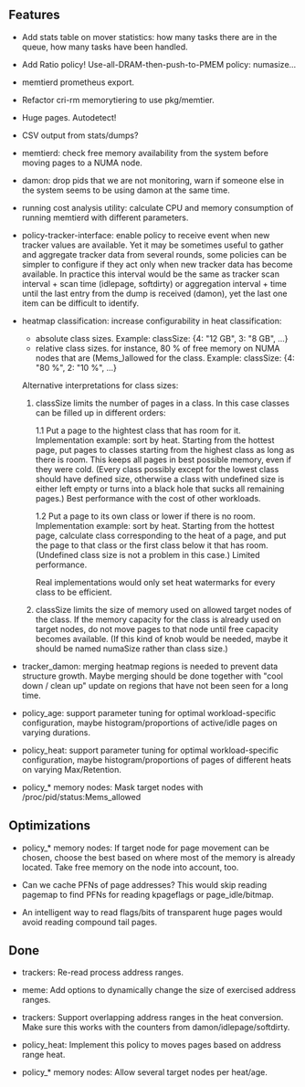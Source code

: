 Features
--------

- Add stats table on mover statistics: how many tasks there are in the
  queue, how many tasks have been handled.

- Add Ratio policy! Use-all-DRAM-then-push-to-PMEM policy: numasize...

- memtierd prometheus export.

- Refactor cri-rm memorytiering to use pkg/memtier.

- Huge pages. Autodetect!

- CSV output from stats/dumps?

- memtierd: check free memory availability from the system before
  moving pages to a NUMA node.

- damon: drop pids that we are not monitoring, warn if someone else
  in the system seems to be using damon at the same time.

- running cost analysis utility: calculate CPU and memory consumption
  of running memtierd with different parameters.

- policy-tracker-interface: enable policy to receive event when new
  tracker values are available. Yet it may be sometimes useful to
  gather and aggregate tracker data from several rounds, some policies
  can be simpler to configure if they act only when new tracker data
  has become available. In practice this interval would be the same as
  tracker scan interval + scan time (idlepage, softdirty) or
  aggregation interval + time until the last entry from the dump is
  received (damon), yet the last one item can be difficult to
  identify.

- heatmap classification: increase configurability in heat
  classification:
  - absolute class sizes. Example:
    classSize: {4: "12 GB", 3: "8 GB", ...}
  - relative class sizes. for instance, 80 % of free memory on NUMA
    nodes that are (Mems_)allowed for the class. Example:
    classSize: {4: "80 %", 2: "10 %", ...}

  Alternative interpretations for class sizes:

  1. classSize limits the number of pages in a class. In this case
     classes can be filled up in different orders:

     1.1 Put a page to the hightest class that has room for
         it. Implementation example: sort by heat. Starting from the
         hottest page, put pages to classes starting from the highest
         class as long as there is room. This keeps all pages in best
         possible memory, even if they were cold. (Every class
         possibly except for the lowest class should have defined
         size, otherwise a class with undefined size is either left
         empty or turns into a black hole that sucks all remaining
         pages.) Best performance with the cost of other workloads.

     1.2 Put a page to its own class or lower if there is no
         room. Implementation example: sort by heat. Starting from the
         hottest page, calculate class corresponding to the heat of a
         page, and put the page to that class or the first class below
         it that has room. (Undefined class size is not a problem in
         this case.) Limited performance.

     Real implementations would only set heat watermarks for every
     class to be efficient.

  2. classSize limits the size of memory used on allowed target nodes
     of the class. If the memory capacity for the class is already
     used on target nodes, do not move pages to that node until free
     capacity becomes available. (If this kind of knob would be
     needed, maybe it should be named numaSize rather than class
     size.)

- tracker_damon: merging heatmap regions is needed to prevent data
  structure growth. Maybe merging should be done together with "cool
  down / clean up" update on regions that have not been seen for a
  long time.

- policy_age: support parameter tuning for optimal workload-specific configuration,
  maybe histogram/proportions of active/idle pages on varying durations.

- policy_heat: support parameter tuning for optimal workload-specific configuration,
  maybe histogram/proportions of pages of different heats on varying Max/Retention.

- policy_* memory nodes: Mask target nodes with /proc/pid/status:Mems_allowed

Optimizations
-------------

- policy_* memory nodes: If target node for page movement can be
  chosen, choose the best based on where most of the memory is already
  located. Take free memory on the node into account, too.

- Can we cache PFNs of page addresses? This would skip reading pagemap
  to find PFNs for reading kpageflags or page_idle/bitmap.

- An intelligent way to read flags/bits of transparent huge pages
  would avoid reading compound tail pages.

Done
----

- trackers: Re-read process address ranges.

- meme: Add options to dynamically change the size of exercised
  address ranges.

- trackers: Support overlapping address ranges in the heat
  conversion. Make sure this works with the counters from
  damon/idlepage/softdirty.

- policy_heat: Implement this policy to moves pages based on address
  range heat.

- policy_* memory nodes: Allow several target nodes per heat/age.

